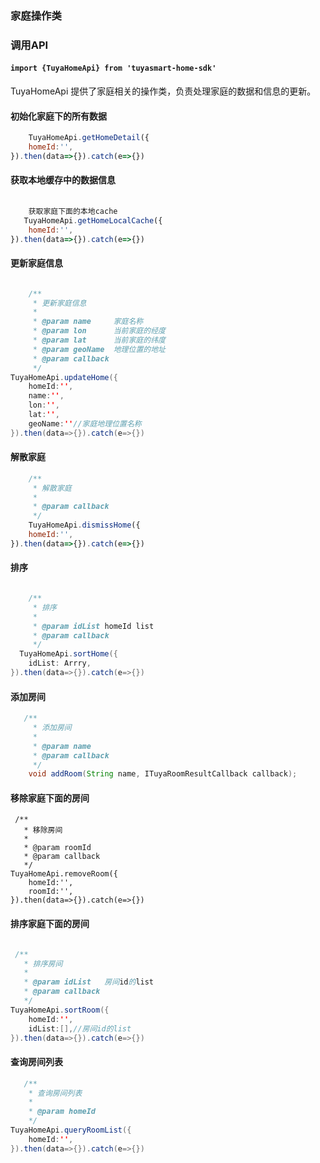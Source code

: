 ### 家庭操作类
### 调用API

####  `import {TuyaHomeApi} from 'tuyasmart-home-sdk'`


TuyaHomeApi 提供了家庭相关的操作类，负责处理家庭的数据和信息的更新。

#### 初始化家庭下的所有数据

```js 
    TuyaHomeApi.getHomeDetail({
	homeId:'',
}).then(data=>{}).catch(e=>{})

```

#### 获取本地缓存中的数据信息 


```js
	
	获取家庭下面的本地cache
   TuyaHomeApi.getHomeLocalCache({
	homeId:'',
}).then(data=>{}).catch(e=>{})

```
#### 更新家庭信息

```java

    /**
     * 更新家庭信息
     *
     * @param name     家庭名称
     * @param lon      当前家庭的经度
     * @param lat      当前家庭的纬度
     * @param geoName  地理位置的地址
     * @param callback
     */
TuyaHomeApi.updateHome({
	homeId:'',
	name:'',
	lon:'',
	lat:'',
	geoName:''//家庭地理位置名称
}).then(data=>{}).catch(e=>{})
```

#### 解散家庭

```js
	/**
     * 解散家庭
     *
     * @param callback
     */
    TuyaHomeApi.dismissHome({
	homeId:'',
}).then(data=>{}).catch(e=>{})

```

#### 排序

```java

    /**
     * 排序
     *
     * @param idList homeId list 
     * @param callback
     */
  TuyaHomeApi.sortHome({
	idList: Arrry,
}).then(data=>{}).catch(e=>{})
```

#### 添加房间

```java
   /**
     * 添加房间
     *
     * @param name
     * @param callback
     */
    void addRoom(String name, ITuyaRoomResultCallback callback);
```

#### 移除家庭下面的房间

```
 /**
   * 移除房间
   *
   * @param roomId
   * @param callback
   */
TuyaHomeApi.removeRoom({
	homeId:'',
	roomId:'',
}).then(data=>{}).catch(e=>{})

```

#### 排序家庭下面的房间

```java

 /**
   * 排序房间
   *
   * @param idList   房间id的list
   * @param callback
   */
TuyaHomeApi.sortRoom({
	homeId:'',
	idList:[],//房间id的list
}).then(data=>{}).catch(e=>{})

```

#### 查询房间列表

```java
   /**
    * 查询房间列表
    *
    * @param homeId
    */
TuyaHomeApi.queryRoomList({
	homeId:'',
}).then(data=>{}).catch(e=>{})

```
